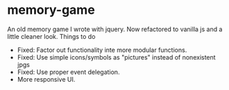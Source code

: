 # memory-game
An old memory game I wrote with jquery. Now refactored to vanilla js and a little cleaner look.
Things to do
- Fixed: Factor out functionality inte more modular functions.
- Fixed: Use simple icons/symbols as "pictures" instead of nonexistent jpgs
- Fixed: Use proper event delegation.
- More responsive UI.  
